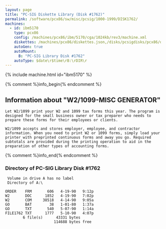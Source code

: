 ```yaml
---
layout: page
title: "PC-SIG Diskette Library (Disk #1762)"
permalink: /software/pcx86/sw/misc/pcsig/1000-1999/DISK1762/
machines:
  - id: ibm5170
    type: pcx86
    config: /machines/pcx86/ibm/5170/cga/1024kb/rev3/machine.xml
    diskettes: /machines/pcx86/diskettes.json,/disks/pcsigdisks/pcx86/diskettes.json
    autoGen: true
    autoMount:
      B: "PC-SIG Library Disk #1762"
    autoType: $date\r$time\rB:\rDIR\r
---
```


{% include machine.html id="ibm5170" %}

{% comment %}info_begin{% endcomment %}

## Information about "W2/1099-MISC GENERATOR"

    Let W2/1099 print your W2 and 1099 tax forms this year. The program is
    designed for the small business owner or tax preparer who needs to
    prepare these forms for their employees or clients.
    
    W2/1099 accepts and stores employer, employee, and contractor
    information. When you need to print W2 or 1099 forms, simply load your
    printer with preprinted continuous forms and away you go. Required
    subtotals are provided during the printing operation to aid in the
    preparation of other types of accounting forms.
{% comment %}info_end{% endcomment %}


### Directory of PC-SIG Library Disk #1762

     Volume in drive A has no label
     Directory of A:\

    ORDER    FRM       606   4-19-90   9:12p
    W2       DOC      1852   4-19-90   7:02p
    W2       COM     38518   4-14-90   9:05a
    GO       BAT        38   1-01-80   1:37a
    GO       TXT       540   5-07-90   1:14a
    FILE1762 TXT      1777   5-10-90   4:07p
            6 file(s)      43331 bytes
                          114688 bytes free
